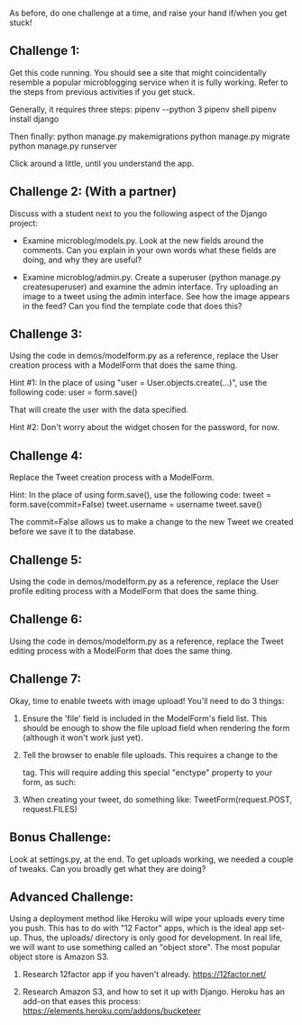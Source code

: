 As before, do one challenge at a time, and raise your hand if/when you
get stuck!


Challenge 1:
-------------------

Get this code running. You should see a site that might coincidentally
resemble a popular microblogging service when it is fully working. Refer
to the steps from previous activities if you get stuck.

Generally, it requires three steps:
pipenv --python 3
pipenv shell
pipenv install django

Then finally:
python manage.py makemigrations
python manage.py migrate
python manage.py runserver

Click around a little, until you understand the app.




Challenge 2: (With a partner)
-------------------

Discuss with a student next to you the following aspect of the Django
project:

* Examine microblog/models.py. Look at the new fields around the
  comments. Can you explain in your own words what these fields are
  doing, and why they are useful?

* Examine microblog/admin.py.  Create a superuser (python manage.py
  createsuperuser) and examine the admin interface. Try uploading an
  image to a tweet using the admin interface. See how the image appears
  in the feed? Can you find the template code that does this?





Challenge 3:
-------------------

Using the code in demos/modelform.py as a reference, replace the User
creation process with a ModelForm that does the same thing.

Hint #1: In the place of using "user = User.objects.create(...)", use the
following code:
    user = form.save()

That will create the user with the data specified.

Hint #2: Don't worry about the widget chosen for the password, for now.





Challenge 4:
-------------------

Replace the Tweet creation process with a ModelForm.

Hint: In the place of using form.save(), use the following code:
    tweet = form.save(commit=False)
    tweet.username = username
    tweet.save()

The commit=False allows us to make a change to the new Tweet we created
before we save it to the database.





Challenge 5:
-------------------

Using the code in demos/modelform.py as a reference, replace the User
profile editing process with a ModelForm that does the same thing.



Challenge 6:
-------------------

Using the code in demos/modelform.py as a reference, replace the Tweet
editing process with a ModelForm that does the same thing.


Challenge 7:
-------------------

Okay, time to enable tweets with image upload! You'll need to do 3 things:

1. Ensure the 'file' field is included in the ModelForm's field list.
This should be enough to show the file upload field when rendering the
form (although it won't work just yet).

2. Tell the browser to enable file uploads. This requires a change to
the <form> tag. This will require adding this special "enctype" property
to your form, as such:
    <form enctype="multipart/form-data" method="post" action=".">

3. When creating your tweet, do something like:
    TweetForm(request.POST, request.FILES)


Bonus Challenge:
-------------------

Look at settings.py, at the end. To get uploads working, we needed a
couple of tweaks. Can you broadly get what they are doing?


Advanced Challenge:
-------------------

Using a deployment method like Heroku will wipe your uploads every time you
push. This has to do with "12 Factor" apps, which is the ideal app set-up.
Thus, the uploads/ directory is only good for development. In real life, we
will want to use something called an "object store". The most popular object
store is Amazon S3.

1. Research 12factor app if you haven't already. https://12factor.net/

2. Research Amazon S3, and how to set it up with Django. Heroku has an
add-on that eases this process:
https://elements.heroku.com/addons/bucketeer


